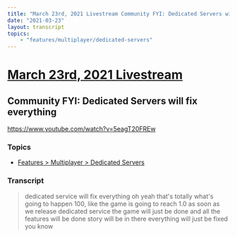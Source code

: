 ```yaml
---
title: "March 23rd, 2021 Livestream Community FYI: Dedicated Servers will fix everything"
date: "2021-03-23"
layout: transcript
topics:
    - "features/multiplayer/dedicated-servers"
---
```

# [March 23rd, 2021 Livestream](../2021-03-23.md)
## Community FYI: Dedicated Servers will fix everything
https://www.youtube.com/watch?v=5eagT20FREw

### Topics
* [Features > Multiplayer > Dedicated Servers](../topics/features/multiplayer/dedicated-servers.md)

### Transcript

> dedicated service will fix everything oh yeah that's totally what's going to happen 100, like the game is going to reach 1.0 as soon as we release dedicated service the game will just be done and all the features will be done story will be in there everything will just be fixed you know
